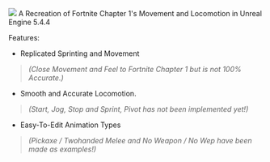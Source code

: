 ![](https://github.com/Raytrac0/FortSource/blob/main/logo.png)
A Recreation of Fortnite Chapter 1's Movement and Locomotion in Unreal Engine 5.4.4

Features:
- Replicated Sprinting and Movement
> *(Close Movement and Feel to Fortnite Chapter 1 but is not 100% Accurate.)*
- Smooth and Accurate Locomotion.
> *(Start, Jog, Stop and Sprint, Pivot has not been implemented yet!)*
- Easy-To-Edit Animation Types
> *(Pickaxe / Twohanded Melee and No Weapon / No Wep have been made as examples!)*

